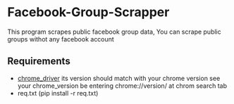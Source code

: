 # Facebook-Group-Scrapper

This program scrapes public facebook group data, You can scrape public groups withot any facebook account

## Requirements
- [chrome_driver](https://chromedriver.chromium.org/downloads) its version should match with your chrome version 
see your chrome_version be entering chrome://version/ at chrom search tab
- req.txt  (pip install -r req.txt)
